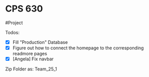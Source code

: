 # CPS 630 


#Project 

Todos:
- [X] Fill "Production" Database
- [X] Figure out how to connect the homepage to the corresponding readmore pages 
- [X] [Angela] Fix navbar 

Zip Folder as: Team_25_1

